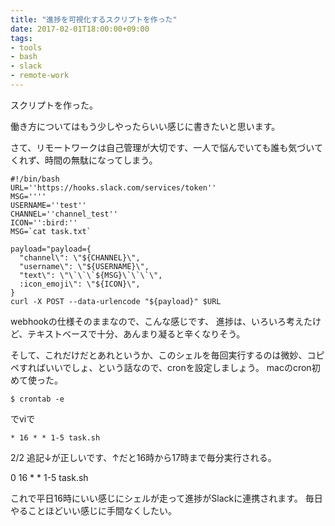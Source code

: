 ```yaml
---
title: "進捗を可視化するスクリプトを作った"
date: 2017-02-01T18:00:00+09:00
tags:
- tools
- bash
- slack
- remote-work
---
```


スクリプトを作った。

<!--more-->

働き方についてはもう少しやったらいい感じに書きたいと思います。

さて、リモートワークは自己管理が大切です、一人で悩んでいても誰も気づいてくれず、時間の無駄になってしまう。

```
#!/bin/bash
URL=''https://hooks.slack.com/services/token''
MSG=''''
USERNAME=''test''
CHANNEL=''channel_test''
ICON='':bird:''
MSG=`cat task.txt`

payload="payload={
  "channel\": \"${CHANNEL}\",
  "username\": \"${USERNAME}\",
  "text\": \"\`\`\`${MSG}\`\`\`\",
  :icon_emoji\": \"${ICON}\",
}
curl -X POST --data-urlencode "${payload}" $URL
```

webhookの仕様そのままなので、こんな感じです、
進捗は、いろいろ考えたけど、テキストベースで十分、あんまり凝ると辛くなりそう。

そして、これだけだとあれというか、このシェルを毎回実行するのは微妙、コピペすればいいでしょ、という話なので、cronを設定しましょう。
macのcron初めて使った。

```
$ crontab -e
```

でviで

```
* 16 * * 1-5 task.sh
```

2/2 追記↓が正しいです、↑だと16時から17時まで毎分実行される。

0 16 * * 1-5 task.sh

これで平日16時にいい感じにシェルが走って進捗がSlackに連携されます。
毎日やることほどいい感じに手間なくしたい。
